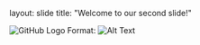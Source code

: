 layout: slide
title: "Welcome to our second slide!"


![GitHub Logo](/images/logo.png)
Format: ![Alt Text](url)
